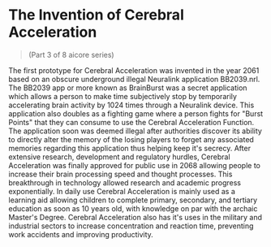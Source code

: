 # The Invention of Cerebral Acceleration
> (Part 3 of 8 aicore series)

The first prototype for Cerebral Acceleration was invented in the year 2061 based on an obscure underground illegal Neuralink application BB2039.nrl. The BB2039 app or more known as BrainBurst was a secret application which allows a person to make time subjectively stop by temporarily accelerating brain activity by 1024 times through a Neuralink device. This application also doubles as a fighting game where a person fights for "Burst Points" that they can consume to use the Cerebral Acceleration Function. The application soon was deemed illegal after authorities discover its ability to directly alter the memory of the losing players to forget any associated memories regarding this application thus helping keep it's secrecy. After extensive research, development and regulatory hurdles, Cerebral Acceleration was finally approved for public use in 2068 allowing people to increase their brain processing speed and thought processes. This breakthrough in technology allowed research and academic progress exponentially. In daily use Cerebral Acceleration is mainly used as a learning aid allowing children to complete primary, secondary, and tertiary education as soon as 10 years old, with knowledge on par with the archaic Master's Degree. Cerebral Acceleration also has it's uses in the military and industrial sectors to increase concentration and reaction time, preventing work accidents and improving productivity.
